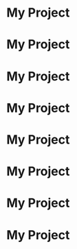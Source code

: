 # My Project
# My Project
# My Project
# My Project
# My Project
# My Project
# My Project
# My Project
